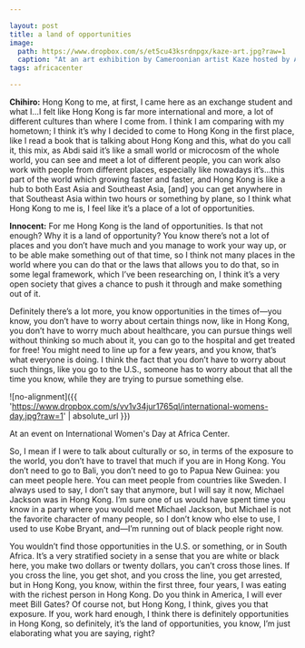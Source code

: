 ```yaml
---

layout: post
title: a land of opportunities
image:
  path: https://www.dropbox.com/s/et5cu43ksrdnpgx/kaze-art.jpg?raw=1
  caption: "At an art exhibition by Cameroonian artist Kaze hosted by Africa Center"
tags: africacenter

---
```


**Chihiro:** Hong Kong to me, at first, I came here as an exchange student and what I…I felt like Hong Kong is far more international and more, a lot of different cultures than where I come from. I think I am comparing with my hometown; I think it’s why I decided to come to Hong Kong in the first place, like I read a book that is talking about Hong Kong and this, what do you call it, this mix, as Abdi said it’s like a small world or microcosm of the whole world, you can see and meet a lot of different people, you can work also work with people from different places, especially like nowadays it’s…this part of the world which growing faster and faster, and Hong Kong is like a hub to both East Asia and Southeast Asia, [and] you can get anywhere in that Southeast Asia within two hours or something by plane, so I think what Hong Kong to me is, I feel like it’s a place of a lot of opportunities. 

**Innocent:** For me Hong Kong is the land of opportunities. Is that not enough? Why it is a land of opportunity? You know there’s not a lot of places and you don’t have much and you manage to work your way up, or to be able make something out of that time, so I think not many places in the world where you can do that or the laws that allows you to do that, so in some legal framework, which I’ve been researching on, I think it’s a very open society that gives a chance to push it through and make something out of it. 

Definitely there’s a lot more, you know opportunities in the times of—you know, you don’t have to worry about certain things now, like in Hong Kong, you don’t have to worry much about healthcare, you can pursue things well without thinking so much about it, you can go to the hospital and get treated for free! You might need to line up for a few years, and you know, that’s what everyone is doing. I think the fact that you don’t have to worry about such things, like you go to the U.S., someone has to worry about that all the time you know, while they are trying to pursue something else. 

![no-alignment]({{ 'https://www.dropbox.com/s/vv1v34jur1765ql/international-womens-day.jpg?raw=1' | absolute_url }})
  <figcaption>At an event on International Women's Day at Africa Center.</figcaption>

So, I mean if I were to talk about culturally or so, in terms of the exposure to the world, you don’t have to travel that much if you are in Hong Kong. You don’t need to go to Bali, you don’t need to go to Papua New Guinea: you can meet people here. You can meet people from countries like Sweden. I always used to say, I don’t say that anymore, but I will say it now, Michael Jackson was in Hong Kong. I’m sure one of us would have spent time you know in a party where you would meet Michael Jackson, but Michael is not the favorite character of many people, so I don’t know who else to use, I used to use Kobe Bryant, and—I’m running out of black people right now. 

You wouldn’t find those opportunities in the U.S. or something, or in South Africa. It’s a very stratified society in a sense that you are white or black here, you make two dollars or twenty dollars, you can’t cross those lines. If you cross the line, you get shot, and you cross the line, you get arrested, but in Hong Kong, you know, within the first three, four years, I was eating with the richest person in Hong Kong. Do you think in America, I will ever meet Bill Gates? Of course not, but Hong Kong, I think, gives you that exposure. If you, work hard enough, I think there is definitely opportunities in Hong Kong, so definitely, it’s the land of opportunities, you know, I’m just elaborating what you are saying, right?
